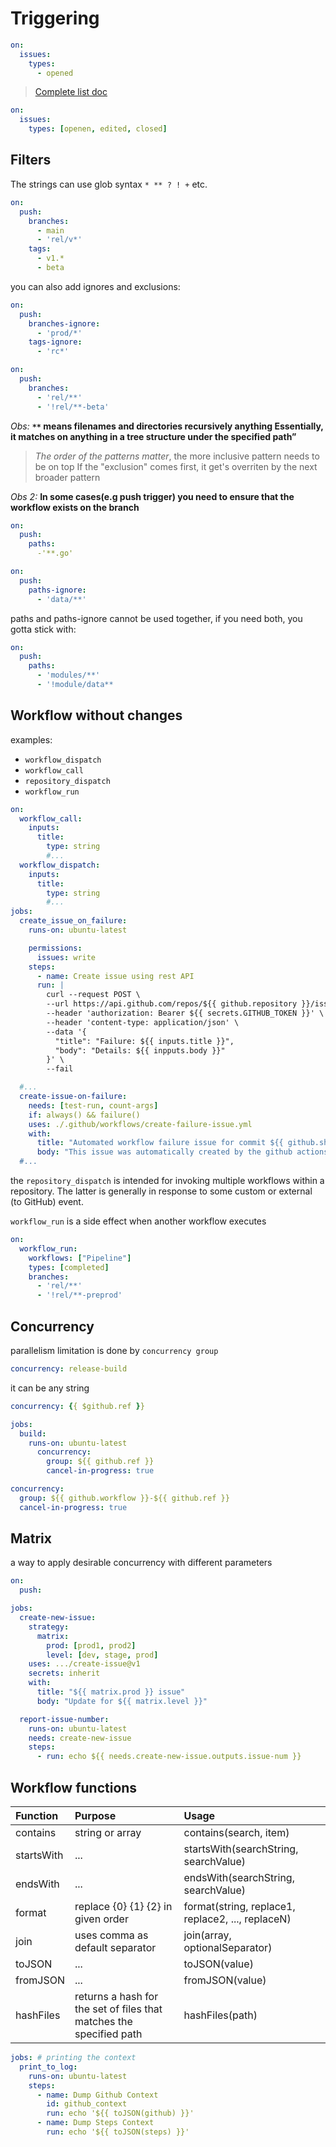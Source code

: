 # Triggering

```yml
on:
  issues:
    types:
      - opened
```

> [Complete list doc](https://docs.github.com/en/actions/writing-workflows/choosing-when-your-workflow-runs/events-that-trigger-workflows)

```yml
on:
  issues:
    types: [openen, edited, closed]
```

## Filters
The strings can use glob syntax `* ** ? ! +` etc.
```yml
on:
  push:
    branches:
      - main
      - 'rel/v*'
    tags:
      - v1.*
      - beta
```

you can also add ignores and exclusions:
```yml
on:
  push:
    branches-ignore:
      - 'prod/*'
    tags-ignore:
      - 'rc*'
```

```yml
on:
  push:
    branches:
      - 'rel/**'
      - '!rel/**-beta'
```
*Obs:* **`**` means filenames and directories recursively anything Essentially, it matches on anything in a tree structure under the specified path”**
> *The order of the patterns matter*, the more inclusive pattern needs to be on top
> If the "exclusion" comes first, it get's overriten by the next broader pattern


*Obs 2:* **In some cases(e.g push trigger) you need to ensure that the workflow exists on the branch**

```yml
on:
  push:
    paths:
      -'**.go'
```

```yml
on:
  push:
    paths-ignore:
      - 'data/**'
```

paths and paths-ignore cannot be used together, if you need both, you gotta stick with:

```yml
on:
  push:
    paths:
      - 'modules/**'
      - '!module/data**
```

## Workflow without changes
examples:
- `workflow_dispatch`
- `workflow_call`
- `repository_dispatch`
- `workflow_run`

```yml
on:
  workflow_call:
    inputs:
      title:
        type: string
        #...
  workflow_dispatch:
    inputs:
      title:
        type: string
        #...
jobs:
  create_issue_on_failure:
    runs-on: ubuntu-latest

    permissions:
      issues: write
    steps:
      - name: Create issue using rest API
      run: |
        curl --request POST \
        --url https://api.github.com/repos/${{ github.repository }}/issues \
        --header 'authorization: Bearer ${{ secrets.GITHUB_TOKEN }}' \
        --header 'content-type: application/json' \
        --data '{
          "title": "Failure: ${{ inputs.title }}",
          "body": "Details: ${{ inpputs.body }}"
        }' \
        --fail
```

```yml
  #...
  create-issue-on-failure:
    needs: [test-run, count-args]
    if: always() && failure()
    uses: ./.github/workflows/create-failure-issue.yml
    with:
      title: "Automated workflow failure issue for commit ${{ github.sha }}"
      body: "This issue was automatically created by the github actions workflow **${{ github.workflow }}**
  #...
```


the `repository_dispatch` is intended for invoking multiple workflows within a repository. The latter is generally in response to some custom or external (to GitHub) event.

`workflow_run` is a side effect when another workflow executes
```yml
on:
  workflow_run:
    workflows: ["Pipeline"]
    types: [completed]
    branches:
      - 'rel/**'
      - '!rel/**-preprod'
```


## Concurrency
parallelism limitation is done by `concurrency group`

```yml
concurrency: release-build
```
it can be any string

```yml
concurrency: {{ $github.ref }}
```

```yml
jobs:
  build:
    runs-on: ubuntu-latest
      concurrency:
        group: ${{ github.ref }}
        cancel-in-progress: true
```

```yml
concurrency:
  group: ${{ github.workflow }}-${{ github.ref }}
  cancel-in-progress: true
```

## Matrix
a way to apply desirable concurrency with different parameters
```yml
on:
  push:

jobs:
  create-new-issue:
    strategy:
      matrix:
        prod: [prod1, prod2]
        level: [dev, stage, prod]
    uses: .../create-issue@v1
    secrets: inherit
    with:
      title: "${{ matrix.prod }} issue"
      body: "Update for ${{ matrix.level }}"

  report-issue-number:
    runs-on: ubuntu-latest
    needs: create-new-issue
    steps:
      - run: echo ${{ needs.create-new-issue.outputs.issue-num }}
```

## Workflow functions
| Function | Purpose | Usage |
| :------- | :------ | :---- |
| contains | string or array | contains(search, item) |
| startsWith | ... | startsWith(searchString, searchValue) |
| endsWith | ... | endsWith(searchString, searchValue) |
| format | replace {0} {1} {2} in given order | format(string, replace1, replace2, ..., replaceN) |
| join | uses comma as default separator | join(array, optionalSeparator) |
| toJSON | ... | toJSON(value) |
| fromJSON | ... | fromJSON(value) |
| hashFiles | returns a hash for the set of files that matches the specified path | hashFiles(path) |

```yml
jobs: # printing the context
  print_to_log:
    runs-on: ubuntu-latest
    steps:
      - name: Dump Github Context
        id: github_context
        run: echo '${{ toJSON(github) }}'
      - name: Dump Steps Context
        run: echo '${{ toJSON(steps) }}' 
```
